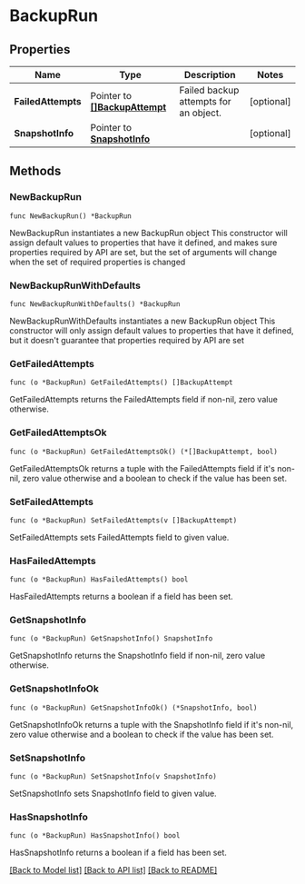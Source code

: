 # BackupRun

## Properties

Name | Type | Description | Notes
------------ | ------------- | ------------- | -------------
**FailedAttempts** | Pointer to [**[]BackupAttempt**](BackupAttempt.md) | Failed backup attempts for an object. | [optional] 
**SnapshotInfo** | Pointer to [**SnapshotInfo**](SnapshotInfo.md) |  | [optional] 

## Methods

### NewBackupRun

`func NewBackupRun() *BackupRun`

NewBackupRun instantiates a new BackupRun object
This constructor will assign default values to properties that have it defined,
and makes sure properties required by API are set, but the set of arguments
will change when the set of required properties is changed

### NewBackupRunWithDefaults

`func NewBackupRunWithDefaults() *BackupRun`

NewBackupRunWithDefaults instantiates a new BackupRun object
This constructor will only assign default values to properties that have it defined,
but it doesn't guarantee that properties required by API are set

### GetFailedAttempts

`func (o *BackupRun) GetFailedAttempts() []BackupAttempt`

GetFailedAttempts returns the FailedAttempts field if non-nil, zero value otherwise.

### GetFailedAttemptsOk

`func (o *BackupRun) GetFailedAttemptsOk() (*[]BackupAttempt, bool)`

GetFailedAttemptsOk returns a tuple with the FailedAttempts field if it's non-nil, zero value otherwise
and a boolean to check if the value has been set.

### SetFailedAttempts

`func (o *BackupRun) SetFailedAttempts(v []BackupAttempt)`

SetFailedAttempts sets FailedAttempts field to given value.

### HasFailedAttempts

`func (o *BackupRun) HasFailedAttempts() bool`

HasFailedAttempts returns a boolean if a field has been set.

### GetSnapshotInfo

`func (o *BackupRun) GetSnapshotInfo() SnapshotInfo`

GetSnapshotInfo returns the SnapshotInfo field if non-nil, zero value otherwise.

### GetSnapshotInfoOk

`func (o *BackupRun) GetSnapshotInfoOk() (*SnapshotInfo, bool)`

GetSnapshotInfoOk returns a tuple with the SnapshotInfo field if it's non-nil, zero value otherwise
and a boolean to check if the value has been set.

### SetSnapshotInfo

`func (o *BackupRun) SetSnapshotInfo(v SnapshotInfo)`

SetSnapshotInfo sets SnapshotInfo field to given value.

### HasSnapshotInfo

`func (o *BackupRun) HasSnapshotInfo() bool`

HasSnapshotInfo returns a boolean if a field has been set.


[[Back to Model list]](../README.md#documentation-for-models) [[Back to API list]](../README.md#documentation-for-api-endpoints) [[Back to README]](../README.md)


